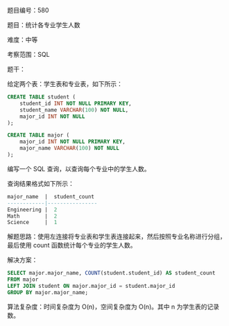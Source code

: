 题目编号：580

题目：统计各专业学生人数

难度：中等

考察范围：SQL

题干：

给定两个表：学生表和专业表，如下所示：

```sql
CREATE TABLE student (
    student_id INT NOT NULL PRIMARY KEY,
    student_name VARCHAR(100) NOT NULL,
    major_id INT NOT NULL
);

CREATE TABLE major (
    major_id INT NOT NULL PRIMARY KEY,
    major_name VARCHAR(100) NOT NULL
);
```

编写一个 SQL 查询，以查询每个专业中的学生人数。

查询结果格式如下所示：

```sql
major_name  |  student_count
------------|----------------
Engineering |  2
Math        |  2
Science     |  1
```

解题思路：使用左连接将专业表和学生表连接起来，然后按照专业名称进行分组，最后使用 count 函数统计每个专业的学生人数。

解决方案：

```sql
SELECT major.major_name, COUNT(student.student_id) AS student_count
FROM major
LEFT JOIN student ON major.major_id = student.major_id
GROUP BY major.major_name;
```

算法复杂度：时间复杂度为 O(n)，空间复杂度为 O(n)。其中 n 为学生表的记录数。